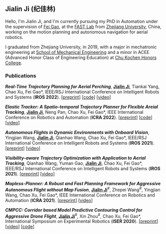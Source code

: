## Jialin Ji (纪佳林)

Hello, I'm Jialin Ji, and I'm currently pursuing my PhD in Automation under the supervision of [Fei Gao](https://ustfei.com/), at the [FAST Lab](http://zju-fast.com/) from [Zhejiang University](https://www.zju.edu.cn/), China, working on the motion planning and autonomous navigation for aerial robotics.

I graduated from Zhejiang University, in 2019, with a major in mechatronic engineering at [School of Mechanical Engineering](http://me.zju.edu.cn/) and a minor in ACEE (Advanced Honor Class of Engineering Education) at [Chu Kochen Honors College](http://ckc.zju.edu.cn/ckcen/main.htm).

### Publications

***Real-Time Trajectory Planning for Aerial Perching***, **<u>Jialin Ji</u>**, Tiankai Yang, Chao Xu, Fei Gao*, IEEE/RSJ International Conference on Intelligent Robots and Systems (**IROS 2022**). [[preprint](https://arxiv.org/abs/2203.01061)] [[code](https://github.com/ZJU-FAST-Lab/Fast-Perching)] [[video](https://www.bilibili.com/video/BV14q4y147uz/)]

***Elastic Tracker: A Spatio-temporal Trajectory Planner for Flexible Areial Tracking***, **<u>Jialin Ji</u>**, Neng Pan, Chao Xu, Fei Gao*, IEEE International Conference on Robotics and Automation (**ICRA 2022**). [[preprint](https://arxiv.org/abs/2109.07111)] [[code](https://github.com/ZJU-FAST-Lab/Elastic-Tracker)] [[video](https://www.youtube.com/watch?v=G5taHOpAZj8)]

***Autonomous Flights in Dynamic Environments with Onboard Vision***, Yingjian Wang, **<u>Jialin Ji</u>**, Qianhao Wang, Chao Xu, Fei Gao*, IEEE/RSJ International Conference on Intelligent Robots and Systems (**IROS 2021**). [[preprint](https://arxiv.org/abs/2103.05870)] [[video](https://www.youtube.com/watch?v=5YwNXcypBmk)]

***Visibility-aware Trajectory Optimization with Application to Aerial Tracking***, Qianhao Wang, Yuman Gao, **<u>Jialin Ji</u>**, Chao Xu, Fei Gao*, IEEE/RSJ International Conference on Intelligent Robots and Systems (**IROS 2021**). [[preprint](https://arxiv.org/abs/2103.06742)] [[video](https://www.youtube.com/watch?v=PhhrOBx54YY)]

***Mapless-Planner: A Robust and Fast Planning Framework for Aggressive Autonomous Flight without Map Fusion***, **<u>Jialin Ji</u>**<sup>#</sup>, Zhepei Wang<sup>#</sup>, Yingjian Wang, Chao Xu, Fei Gao*, IEEE International Conference on Robotics and Automation (**ICRA 2021**). [[preprint](https://arxiv.org/abs/2011.03975)] [[video](https://www.youtube.com/watch?v=kjIJe6MrjsU&t)]

***CMPCC: Corridor based Model Predictive Contouring Control for Aggressive Drone Flight***, **<u>Jialin Ji</u>**<sup>#</sup>, Xin Zhou<sup>#</sup>, Chao Xu, Fei Gao*, International Symposium on Experimental Robotics (**ISER 2020**). [[preprint](https://arxiv.org/abs/2007.03271)] [[video](https://www.youtube.com/watch?v=u8XP89ziUhE)] [[code](https://github.com/ZJU-FAST-Lab/CMPCC)]



<!-- ```markdown
Syntax highlighted code block

# Header 1
## Header 2
### Header 3

- Bulleted
- List

1. Numbered
2. List

**Bold** and _Italic_ and `Code` text

[Link](url) and ![Image](src)
``` -->
